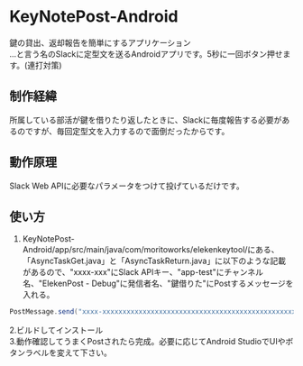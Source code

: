 # KeyNotePost-Android
鍵の貸出、返却報告を簡単にするアプリケーション  
...と言う名のSlackに定型文を送るAndroidアプリです。5秒に一回ボタン押せます。(連打対策)

## 制作経緯
所属している部活が鍵を借りたり返したときに、Slackに毎度報告する必要があるのですが、毎回定型文を入力するので面倒だったからです。

## 動作原理
Slack Web APIに必要なパラメータをつけて投げているだけです。

## 使い方
1. KeyNotePost-Android/app/src/main/java/com/moritoworks/elekenkeytool/にある、「AsyncTaskGet.java」と「AsyncTaskReturn.java」に以下のような記載があるので、"xxxx-xxx"にSlack APIキー、"app-test"にチャンネル名、"ElekenPost - Debug"に発信者名、"鍵借りた"にPostするメッセージを入れる。

```java
PostMessage.send("xxxx-xxxxxxxxxxxxxxxxxxxxxxxxxxxxxxxxxxxxxxxxxxxxxxxxxxxxxxxxxxxxxx", "app-test", "ElekenPost - Debug", "鍵借りた");
```
  
2.ビルドしてインストール  
3.動作確認してうまくPostされたら完成。必要に応じてAndroid StudioでUIやボタンラベルを変えて下さい。

